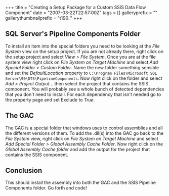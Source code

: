 +++
title = "Creating a Setup Package for a Custom SSIS Data Flow Component"
date = "2007-03-22T22:57:00Z"
tags = []
galleryprefix = ""
gallerythumbnailprefix = "t190_"
+++

## SQL Server's Pipeline Components Folder

To install an item into the special folders you need to be looking at the
_File System_ view on the setup project. If you are not already there, right
click on the setup project and select _View &gt; File System_. Once you are at
the file system view right click on _File System on Target Machine_ and select
_Add Special Folder &gt; Custom Folder_. Name the new folder something
sensible and set the _DefaultLocation_ property to `C:\Program Files\Microsoft
SQL Server\90\DTS\PipelineComponents`. Now right click on the folder and
select _Add &gt; Project Output..._ then select the project that contains the
SSIS component. You will probably see a whole bunch of detected dependencies
that you don't need to install. For each dependency that isn't needed go to
the property page and set Exclude to _True_.

## The GAC

The GAC is a special folder that windows uses to control assemblies and all
the different versions of them. To add the .dll(s) into the GAC go back to the
_File System_ view, right click on _File System on Target Machine_ and select
_Add Special Folder &gt; Global Assembly Cache Folder_. Now right click on the
_Global Assembly Cache folder_ and add the output for the project that
contains the SSIS component.

## Conclusion

This should install the assembly into both the GAC and the SSIS Pipeline
Components folder. Go forth and code!

